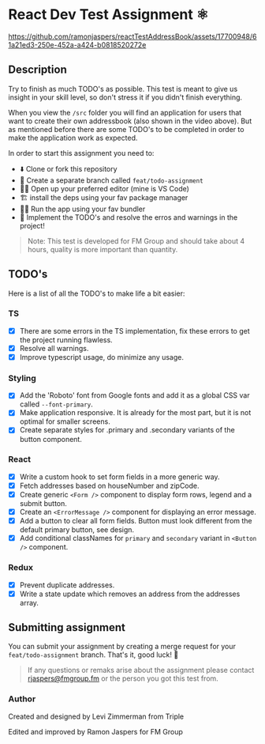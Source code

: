 # React Dev Test Assignment ⚛️

https://github.com/ramonjaspers/reactTestAddressBook/assets/17700948/61a21ed3-250e-452a-a424-b0818520272e

## Description

Try to finish as much TODO's as possible. This test is meant to give us insight in your skill level, so don't stress it if you didn't finish everything.

When you view the `/src` folder you will find an application for users that want to create their own addressbook (also shown in the video above). But as mentioned before there are some TODO's to be completed in order to make the application work as expected.

In order to start this assignment you need to:

- ⬇️ Clone or fork this repository
- 🌲 Create a separate branch called `feat/todo-assignment`
- 👨‍💻 Open up your preferred editor (mine is VS Code)
- 🏗️ install the deps using your fav package manager
- 🏃🏻 Run the app using your fav bundler
- 🔎 Implement the TODO's and resolve the erros and warnings in the project!

> Note: This test is developed for FM Group and should take about 4 hours, quality is more important than quantity.

## TODO's

Here is a list of all the TODO's to make life a bit easier:

### TS

- [x] There are some errors in the TS implementation, fix these errors to get the project running flawless.
- [x] Resolve all warnings.
- [x] Improve typescript usage, do minimize any usage.

### Styling

- [x] Add the 'Roboto' font from Google fonts and add it as a global CSS var called `--font-primary`.
- [x] Make application responsive. It is already for the most part, but it is not optimal for smaller screens.
- [x] Create separate styles for .primary and .secondary variants of the button component.

### React

- [x] Write a custom hook to set form fields in a more generic way.
- [x] Fetch addresses based on houseNumber and zipCode.
- [x] Create generic `<Form />` component to display form rows, legend and a submit button.
- [x] Create an `<ErrorMessage />` component for displaying an error message.
- [x] Add a button to clear all form fields. Button must look different from the default primary button, see design.
- [x] Add conditional classNames for `primary` and `secondary` variant in `<Button />` component.

### Redux

- [x] Prevent duplicate addresses.
- [x] Write a state update which removes an address from the addresses array.

## Submitting assignment

You can submit your assignment by creating a merge request for your `feat/todo-assignment` branch. That's it, good luck! 🚀

> If any questions or remaks arise about the assignment please contact rjaspers@fmgroup.fm or the person you got this test from.

### Author

Created and designed by Levi Zimmerman from Triple

Edited and improved by Ramon Jaspers for FM Group
